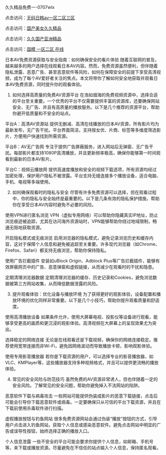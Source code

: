 久久精品免费一-0707wlx


点击访问：<a href="https://fdhf-454.pages.dev/">无码日韩av一区二区三区</a>

点击访问：<a href="https://bsdf-5f5.pages.dev/">国产美女久久精品</a>

点击访问：<a href="https://cfad.pages.dev/">久久国产亚洲精品</a>

点击访问：<a href="https://gfd-5xg.pages.dev/">国模 一区二区 在线</a>


日本AV免费资源获取与安全指南：如何确保安全的看片体验
随着互联网的普及，越来越多的用户选择在线观看日本AV内容。然而，免费资源虽然便利，但伴随着隐私泄露、恶意广告、甚至恶意软件等风险，如何在保障安全的前提下享受高清视频，成为了每个AV爱好者关注的焦点。本文将带你了解如何安全地获取并观看日本AV免费资源，同时提升你的观看体验。

1. 如何选择高质量的免费AV资源平台
在浩如烟海的免费视频资源中，选择合适的平台至关重要。一个优秀的平台不仅需要提供丰富的资源库，还要确保网站安全、无广告、并且有高质量的播放服务。以下是几个推荐的资源平台，帮助你避开低质量和不安全的站点。

平台A：高清AV资源站
提供无删减、高清在线播放的日本AV资源，所有影片均为最新发布，无广告干扰。平台界面简洁，支持按女优、片商、标签等多维度筛选影片，方便用户快速找到所需资源。

平台B：AV无广告网
专注于提供广告屏蔽服务，进入网站后无弹窗、无广告干扰。每部影片都支持1080P高清播放，并且更新频率极高，确保你能够第一时间观看到最新的日本AV影片。

平台C：视频云播放网
提供高速度播放和安全的视频下载选项，所有资源均经过加密处理，保护用户隐私不被泄露。平台支持无缝连接多个播放设备，适合电脑、手机、电视等多端使用。

2. 如何确保观看时的隐私与安全
尽管有许多免费资源可以选择，但在观看过程中，你的隐私与安全始终是最重要的。以下是几条有效的隐私保护措施，帮助你在享受日本AV内容时避免不必要的风险。

使用VPN进行匿名浏览
VPN（虚拟专用网络）可以帮助你隐藏真实IP地址，防止浏览痕迹被追踪，尤其在访问海外资源站时，VPN能够帮助你绕过地域限制，畅通无阻地获取资源。

开启隐私模式或无痕浏览
启用浏览器的隐私模式，避免记录浏览历史和缓存内容，这对于保障个人信息和避免被追踪至关重要。许多现代浏览器（如Chrome、Firefox、Safari）都支持无痕浏览，帮助你保持隐私。

使用广告拦截插件
安装如uBlock Origin、Adblock Plus等广告拦截插件，能够有效屏蔽网页中的广告、恶意弹窗和虚假链接，从而减少在观看时的干扰和隐患。

定期清理浏览器数据
定期清理浏览器的缓存、历史记录和Cookies，避免浏览数据被第三方网站收集，从而降低数据泄露的风险。

3. 提升观看体验：优化设备与播放环境
为了获得更好的观影体验，设备配置和播放环境的优化同样非常重要。以下是几个小技巧，帮助你提升观看质量和舒适度。

使用高清播放设备
如果条件允许，使用大屏幕电视、投影仪等设备进行观看，能够享受更高的画质和更沉浸的观影体验。高清视频在大屏幕上的呈现效果尤为突出。

选择稳定的网络连接
无论是在线观看还是下载视频，确保你的网络连接稳定。推荐使用宽带连接而非Wi-Fi，避免因网络波动而导致播放卡顿，影响观影体验。

使用专用影音播放器
若你是下载资源的用户，可以选择专业的影音播放器，如VLC、KMPlayer等，这些播放器支持多种视频格式，并且可以提供更流畅的播放体验。

4. 常见的安全风险与防范技巧
虽然免费的AV资源非常诱人，但也伴随着一定的安全风险。了解常见的安全问题，帮助你避免掉入不法网站的陷阱。

恶意软件下载与病毒攻击
一些网站可能提供伪装成影片的恶意下载链接，点击后可能会引导你下载恶意软件或病毒。一定要确保只从可信的平台下载资源，并且在下载前使用杀毒软件进行扫描。

虚假播放按钮与钓鱼网站
很多免费资源网站会通过伪装“播放”按钮的方式，引导用户点击进入钓鱼网站，获取个人信息或感染恶意软件。避免点击网站中明显的广告或误导性按钮，始终选择正确的播放入口。

个人信息泄露
一些不安全的平台可能会要求你提供个人信息，如邮箱、手机号等，来下载或播放资源。尽量避免在不信任的站点输入个人信息，保持匿名观看。

<span style="display:none;">[Canonical link]( https://github.com/wlx070725/12390 ）</span>
